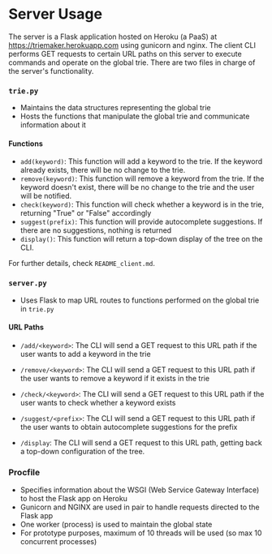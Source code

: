 # Server Usage

The server is a Flask application hosted on Heroku (a PaaS) at https://triemaker.herokuapp.com using gunicorn and nginx. The client CLI performs GET requests to certain URL paths on this server to execute commands and operate on the global trie. There are two files in charge of the server's functionality.

### `trie.py`
- Maintains the data structures representing the global trie
- Hosts the functions that manipulate the global trie and communicate information about it

#### Functions
- `add(keyword)`: This function will add a keyword to the trie. If the keyword already exists, there will be no change to the trie.
- `remove(keyword)`: This function will remove a keyword from the trie. If the keyword doesn't exist, there will be no change to the trie and the user will be notified.
- `check(keyword)`: This function will check whether a keyword is in the trie, returning "True" or "False" accordingly
- `suggest(prefix)`: This function will provide autocomplete suggestions. If there are no suggestions, nothing is returned
- `display()`: This function will return a top-down display of the tree on the CLI.  

For further details, check `README_client.md`.

### `server.py`
- Uses Flask to map URL routes to functions performed on the global trie in `trie.py`

#### URL Paths
- `/add/<keyword>`: The CLI will send a GET request to this URL path if the user wants to add a keyword in the trie

- `/remove/<keyword>`: The CLI will send a GET request to this URL path if the user wants to remove a keyword if it exists in the trie

- `/check/<keyword>`: The CLI will send a GET request to this URL path if the user wants to check whether a keyword exists

- `/suggest/<prefix>`: The CLI will send a GET request to this URL path if the user wants to obtain autocomplete suggestions for the prefix

- `/display`: The CLI will send a GET request to this URL path, getting back a top-down configuration of the tree.

### Procfile
- Specifies information about the WSGI (Web Service Gateway Interface) to host the Flask app on Heroku
- Gunicorn and NGINX are used in pair to handle requests directed to the Flask app
- One worker (process) is used to maintain the global state
- For prototype purposes, maximum of 10 threads will be used (so max 10 concurrent processes)
